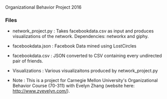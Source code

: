Organizational Behavior Project 2016

### Files
* network_project.py : Takes facebookdata.csv as input and produces visualizations of the network. Dependencies: networkx and giphy. 
* facebookdata.json : Facebook Data mined using LostCircles
* facebookdata.csv : JSON converted to CSV containing every undirected pair of friends. 
* Visualizations : Various visualizaitons produced by network_project.py

* Note : This is a project for Carnegie Mellon University's Organizational Behavior Course (70-311) with Evelyn Zhang (website here: http://www.zyevelyn.com/). 
